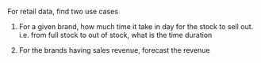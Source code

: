 For retail data, find two use cases

1. For a given brand, how much time it take in day for the stock to sell out. i.e. from full stock to out of stock, what is the time duration

2. For the brands having sales revenue, forecast the revenue
